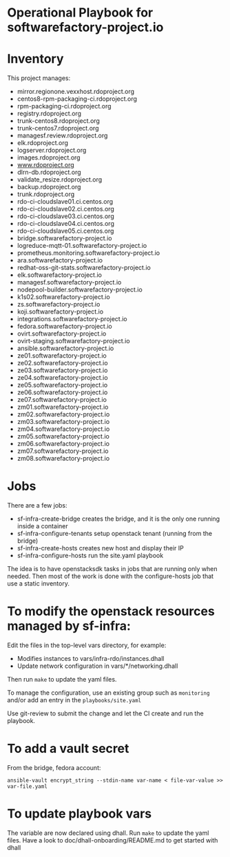 Operational Playbook for softwarefactory-project.io
===================================================

# Inventory

This project manages:

* mirror.regionone.vexxhost.rdoproject.org
* centos8-rpm-packaging-ci.rdoproject.org
* rpm-packaging-ci.rdoproject.org
* registry.rdoproject.org
* trunk-centos8.rdoproject.org
* trunk-centos7.rdoproject.org
* managesf.review.rdoproject.org
* elk.rdoproject.org
* logserver.rdoproject.org
* images.rdoproject.org
* www.rdoproject.org
* dlrn-db.rdoproject.org
* validate_resize.rdoproject.org
* backup.rdoproject.org
* trunk.rdoproject.org
* rdo-ci-cloudslave01.ci.centos.org
* rdo-ci-cloudslave02.ci.centos.org
* rdo-ci-cloudslave03.ci.centos.org
* rdo-ci-cloudslave04.ci.centos.org
* rdo-ci-cloudslave05.ci.centos.org
* bridge.softwarefactory-project.io
* logreduce-mqtt-01.softwarefactory-project.io
* prometheus.monitoring.softwarefactory-project.io
* ara.softwarefactory-project.io
* redhat-oss-git-stats.softwarefactory-project.io
* elk.softwarefactory-project.io
* managesf.softwarefactory-project.io
* nodepool-builder.softwarefactory-project.io
* k1s02.softwarefactory-project.io
* zs.softwarefactory-project.io
* koji.softwarefactory-project.io
* integrations.softwarefactory-project.io
* fedora.softwarefactory-project.io
* ovirt.softwarefactory-project.io
* ovirt-staging.softwarefactory-project.io
* ansible.softwarefactory-project.io
* ze01.softwarefactory-project.io
* ze02.softwarefactory-project.io
* ze03.softwarefactory-project.io
* ze04.softwarefactory-project.io
* ze05.softwarefactory-project.io
* ze06.softwarefactory-project.io
* ze07.softwarefactory-project.io
* zm01.softwarefactory-project.io
* zm02.softwarefactory-project.io
* zm03.softwarefactory-project.io
* zm04.softwarefactory-project.io
* zm05.softwarefactory-project.io
* zm06.softwarefactory-project.io
* zm07.softwarefactory-project.io
* zm08.softwarefactory-project.io

# Jobs

There are a few jobs:

* sf-infra-create-bridge creates the bridge, and it is the only one running inside a container
* sf-infra-configure-tenants setup openstack tenant (running from the bridge)
* sf-infra-create-hosts creates new host and display their IP
* sf-infra-configure-hosts run the site.yaml playbook

The idea is to have openstacksdk tasks in jobs that are running only when needed.
Then most of the work is done with the configure-hosts job that use a static inventory.

# To modify the openstack resources managed by sf-infra:

Edit the files in the top-level vars directory, for example:

* Modifies instances to vars/infra-rdo/instances.dhall
* Update network configuration in vars/*/networking.dhall

Then run `make` to update the yaml files.

To manage the configuration, use an existing group such as `monitoring` and/or add an entry in the `playbooks/site.yaml`

Use git-review to submit the change and let the CI create and run the playbook.

# To add a vault secret

From the bridge, fedora account:
```
ansible-vault encrypt_string --stdin-name var-name < file-var-value >> var-file.yaml
```

# To update playbook vars

The variable are now declared using dhall. Run `make` to update the yaml files.
Have a look to doc/dhall-onboarding/README.md to get started with dhall
